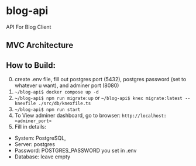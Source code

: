 # blog-api
API For Blog Client

## MVC Architecture

## How to Build:
0. create .env file, fill out postgres port (5432), postgres password (set to whatever u want), and adminer port (8080)
1. `~/blog-api$ docker compose up -d`
2. `~/blog-api$ npm run migrate:up` or `~/blog-api$ knex migrate:latest --knexfile ./src/db/knexfile.ts`
3. `~/blog-api$ npm run start` 
4. To View adminer dashboard, go to browser: `http://localhost:<adminer_port>`
5. Fill in details:
- System: PostgreSQL, 
- Server: postgres
- Password: POSTGRES_PASSWORD you set in .env
- Database: leave empty

